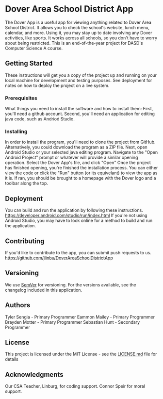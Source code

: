 # Dover Area School District App
The Dover App is a useful app for viewing anything related to Dover Area School District.
It allows you to check the school's website, lunch menu, calendar, and more.
Using it, you may stay up to date involving any Dover activities, like sports.
It works across all schools, so you don't have to worry about being restricted.
This is an end-of-the-year project for DASD's Computer Science A course.
## Getting Started
These instructions will get you a copy of the project up and running on your local machine for development and testing purposes. See deployment for notes on how to deploy the project on a live system.
### Prerequisites
What things you need to install the software and how to install them:
First, you'll need a github account.
Second, you'll need an application for editing java code, such as Andriod Studio.
### Installing
In order to install the program, you'll need to clone the project from GitHub.
Alternatively, you could download the program as a ZIP file.
Next, open Android Studio or your selected java editing program.
Navigate to the "Open Android Project" prompt or whatever will provide a similar opening operation.
Select the Dover App's file, and click "Open"
Once the project has finished opening, you're finished the installation process.
You can either view the code or click the "Run" button (or its equivelant) to view the app as it is.
If ran, you should be brought to a homepage with the Dover logo and a toolbar along the top.
## Deployment
You can build and run the application by following these instructions.
https://developer.android.com/studio/run/index.html
If you're not using Android Studio, you may have to look online for a method to build and run the application.
## Contributing
If you'd like to contribute to the app, you can submit push requests to us.
https://github.com/jlinbu/DoverAreaSchoolDistrictApp
## Versioning
We use [SemVer](http://semver.org/) for versioning. For the versions available, see the changelog included in this application.
## Authors
Tyler Sengia - Primary Programmer
Eammon Mailey - Primary Programmer
Brayden Motter - Primary Programmer
Sebastian Hunt - Secondary Programmer
## License
This project is licensed under the MIT License - see the [LICENSE.md](LICENSE.md) file for details
## Acknowledgments
Our CSA Teacher, Linburg, for coding support.
Connor Speir for moral support.

